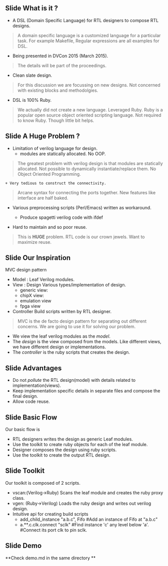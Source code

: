 Slide What is it ?
-------------------
* A DSL (Domain Specific Language) for RTL designers to compose RTL designs.
> A domain specific language is a customized language for a particular task.
For example Makefile, Regular expressions are all examples for DSL.

* Being presented in DVCon 2015 (March 2015).
> The details will be part of the proceedings.

* Clean slate design.
> For this discussion we are focussing on new designs. Not concerned with existing 
blocks and methodolgies.

* DSL is 100% Ruby.
> We actually did not create a new language. Leveraged Ruby.
  Ruby is a popular open source object oriented scripting language.
  Not required to know Ruby. Though little bit helps.

Slide A Huge Problem ?
------------------------
* Limitation of verilog language for design.
    + modules are statically allocated. No OOP.
> The greatest problem with verilog design is that modules are statically allocated.
  Not possible to dynamically instantiate/replace them.
  No Object Oriented Programming.

    + Very tedious to construct the connectivity.
> Arcane syntax for connecting the ports together.
  New features like interface are half baked. 

* Various preprocessing scripts (Perl/Emacs) written as workaround.
    + Produce spagetti verilog code with ifdef 

* Hard to maintain and so poor reuse.
> This is **HUGE** problem. RTL code is our crown jewels. Want to maximize reuse. 

Slide Our Inspiration
----------------------
MVC design pattern
* Model : Leaf Verilog modules.
* View  : Design
    Various types/implementation of design.
    + generic view: 
    + chipX view:
    + emulation view
    + fpga view
* Controller Build scripts written by RTL designer.

> MVC is the de facto design pattern for separating out different concerns. 
  We are going to use it for solving our problem.
  + We view the leaf verilog modules as the *model*. 
  + The *design* is the view composed from the models.
      Like different views, we have different design or implementations.
  + The *controller* is the ruby scripts that creates the design.  

Slide Advantages 
---------------------
* Do not *pollute* the RTL design(model) with details related to implementation(views).
* Keep implementation specific details in separate files and compose the final design.
* Allow code reuse.

Slide Basic Flow
------------------
Our basic flow is
* RTL designers writes the design as generic Leaf modules.
* Use the toolkit to create ruby objects for each of the leaf module.
* Designer composes the design using ruby scripts.
* Use the toolkit to create the output RTL design.

Slide Toolkit
---------------
Our toolkit is composed of 2 scripts.
* vscan:(Verilog->Ruby) Scans the leaf module and creates the ruby proxy class.
* vgen: (Ruby->Verilog) Loads the ruby design and writes out verilog design.
* Intuitive api for creating build scripts
    + add_child_instance "a.b.c", Fifo #Add an instance of Fifo at "a.b.c"
    + a.**.c.clk.connect "sclk"        #Find instance 'c' any level below 'a'.
                                       #Connect its port clk to pin sclk.
     
Slide Demo
-------------
**Check demo.md in the same directory **
